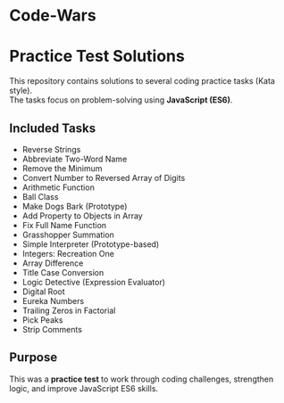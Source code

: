# Code-Wars
# Practice Test Solutions

This repository contains solutions to several coding practice tasks (Kata style).  
The tasks focus on problem-solving using **JavaScript (ES6)**.

## Included Tasks
- Reverse Strings  
- Abbreviate Two-Word Name  
- Remove the Minimum  
- Convert Number to Reversed Array of Digits  
- Arithmetic Function  
- Ball Class  
- Make Dogs Bark (Prototype)  
- Add Property to Objects in Array  
- Fix Full Name Function  
- Grasshopper Summation  
- Simple Interpreter (Prototype-based)  
- Integers: Recreation One  
- Array Difference  
- Title Case Conversion  
- Logic Detective (Expression Evaluator)  
- Digital Root  
- Eureka Numbers  
- Trailing Zeros in Factorial  
- Pick Peaks  
- Strip Comments  

## Purpose
This was a **practice test** to work through coding challenges, strengthen logic, and improve JavaScript ES6 skills.

